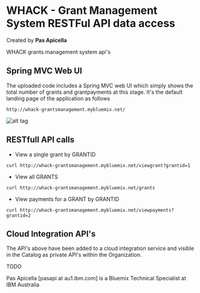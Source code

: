 <h1> WHACK -  Grant Management System RESTFul API data access </h1>

Created by <b>Pas Apicella</b>

WHACK grants management system api's

<h2> Spring MVC Web UI </h2>

The uploaded code includes a Spring MVC web UI which simply shows the total number of grants and grantpayments at this stage. 
It's the default landing page of the application as follows

```
http://whack-grantsmanagement.mybluemix.net/
```

![alt tag](https://dl.dropboxusercontent.com/u/15829935/bluemix-docs/images/whack-1.png)

<h2> RESTfull API calls </h2>

- View a single grant by GRANTID

```
curl http://whack-grantsmanagement.mybluemix.net/viewgrant?grantid=1
```

- View all GRANTS

```
curl http://whack-grantsmanagement.mybluemix.net/grants
```

- View payments for a GRANT by GRANTID

```
curl http://whack-grantsmanagement.mybluemix.net/viewpayments?grantid=2
```

<h2> Cloud Integration API's </h2>

The API's above have been added to a cloud integration service and visible in the Catalog as private API's within the Organization.

TODO


Pas Apicella [pasapi at au1.ibm.com] is a Bluemix Technical Specialist at IBM Australia